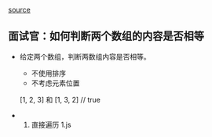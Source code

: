 [source](https://juejin.cn/post/7290786959441117243?searchId=20241219111423C90EF3789551FFADE947#heading-2)

## 面试官：如何判断两个数组的内容是否相等

- 给定两个数组，判断两数组内容是否相等。
  - 不使用排序
  - 不考虑元素位置

  [1, 2, 3] 和 [1, 3, 2]  // true

- 1. 直接遍历 1.js
